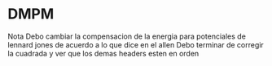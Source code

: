 # DMPM

Nota Debo cambiar la compensacion de la energia para potenciales de lennard jones de acuerdo a lo que dice en el allen
Debo terminar de corregir la cuadrada y ver que los demas headers esten en orden